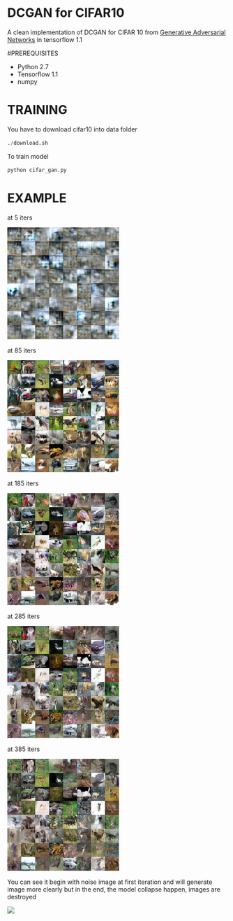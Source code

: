 # DCGAN for CIFAR10
A clean implementation of DCGAN for CIFAR 10 from [Generative Adversarial Networks](https://arxiv.org/abs/1406.2661) in tensorflow 1.1

#PREREQUISITES
- Python 2.7
- Tensorflow 1.1
- numpy

# TRAINING
You have to download cifar10 into data folder 
```python
./download.sh
```
To train model 
```python
python cifar_gan.py
```
# EXAMPLE 
at 5 iters

![](./out/0005.png)

at 85 iters

![](./out/0085.png)

at 185 iters

![](./out/0185.png)

at 285 iters

![](./out/0285.png)

at 385 iters

![](./out/0385.png)

You can see it begin with noise image at first iteration and will generate image more clearly but in the end, the model collapse happen, images are destroyed
 
![](./out/cifar_gan.gif)
